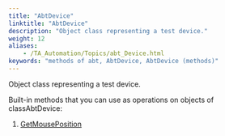 ```yaml
--- 
title: "AbtDevice"
linktitle: "AbtDevice"
description: "Object class representing a test device."
weight: 12
aliases: 
    - /TA_Automation/Topics/abt_Device.html
keywords: "methods of abt, AbtDevice, AbtDevice (methods)"
---
```


Object class representing a test device.

Built-in methods that you can use as operations on objects of classAbtDevice:

1.  [GetMousePosition](/TA_Automation/Topics/abt_GetMousePosition_2.html)  





